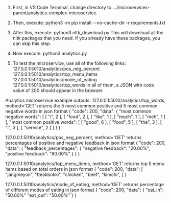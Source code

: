 1. First, in VS Code Terminal, change directory to .../microservices-parent/analytics-complex-microservice.

2. Then, execute:
    python3 -m pip install --no-cache-dir -r requirements.txt

3. After this, execute:
    python3 nltk_download.py
   This will download all the nltk packages that you need.
   If you already have these packages, you can skip this step.

4. Now execute:
    python3 analytics.py

5. To test the microservice, use all of the following links:
    127.0.0.1:5010/analytics/pos_neg_percent
    127.0.0.1:5010/analytics/top_menu_items
    127.0.0.1:5010/analytics/mode_of_eating
    127.0.0.1:5010/analytics/top_words
   In all of them, a JSON with code value of 200 should appear in the browser.

Analytics microservice example outputs:
127.0.0.1:5010/analytics/top_words, method='GET'
returns the 5 most common positive and 5 most common negative words in json format
{
  "code": 200,
  "data": {
    "most common negative words": [
      [
        "i",
        2
      ],
      [
        "food",
        2
      ],
      [
        "like",
        1
      ],
      [
        "much",
        1
      ],
      [
        "meh",
        1
      ]
    ],
    "most common positive words": [
      [
        "good",
        6
      ],
      [
        "food",
        5
      ],
      [
        "the",
        3
      ],
      [
        "i",
        3
      ],
      [
        "service",
        2
      ]
    ]
  }
}

127.0.0.1:5010/analytics/pos_neg_percent, method='GET'
returns percentages of positive and negative feedback in json format
{
  "code": 200,
  "data": {
    "feedback_percentages": {
      "negative feedback": "20.00%",
      "positive feedback": "80.00%"
    }
  }
}

127.0.0.1:5010/analytics/top_menu_items, method='GET'
returns top 5 menu items based on total orders in json format
{
  "code": 200,
  "data": [
    "jangmeyon",
    "tteakbokki",
    "chicken",
    "beef",
    "kimchi",
  ]
}

127.0.0.1:5010/analytics/mode_of_eating, method='GET'
returns percentage of different modes of eating in json format
{
  "code": 200,
  "data": {
    "eat_in": "50.00%"
    "eat_out": "50.00%"
  }
}
